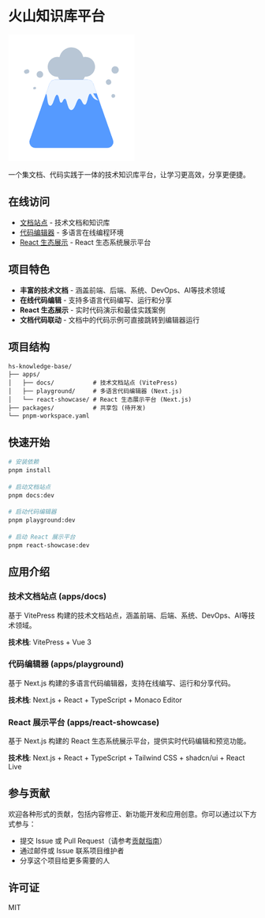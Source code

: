 # 火山知识库平台

![火山知识库](./apps/docs/public/img/logo.png)

一个集文档、代码实践于一体的技术知识库平台，让学习更高效，分享更便捷。

## 在线访问

- [文档站点](http://hs-docs.top/) - 技术文档和知识库
- [代码编辑器](http://playground.hs-docs.top/) - 多语言在线编程环境
- [React 生态展示](http://react-showcase.hs-docs.top/) - React 生态系统展示平台

## 项目特色

- **丰富的技术文档** - 涵盖前端、后端、系统、DevOps、AI等技术领域
- **在线代码编辑** - 支持多语言代码编写、运行和分享
- **React 生态展示** - 实时代码演示和最佳实践案例
- **文档代码联动** - 文档中的代码示例可直接跳转到编辑器运行

## 项目结构

```
hs-knowledge-base/
├── apps/
│   ├── docs/           # 技术文档站点 (VitePress)
│   ├── playground/     # 多语言代码编辑器 (Next.js)
│   └── react-showcase/ # React 生态展示平台 (Next.js)
├── packages/           # 共享包 (待开发)
└── pnpm-workspace.yaml
```

## 快速开始

```bash
# 安装依赖
pnpm install

# 启动文档站点
pnpm docs:dev

# 启动代码编辑器
pnpm playground:dev

# 启动 React 展示平台
pnpm react-showcase:dev
```

## 应用介绍

### 技术文档站点 (apps/docs)
基于 VitePress 构建的技术文档站点，涵盖前端、后端、系统、DevOps、AI等技术领域。

**技术栈**: VitePress + Vue 3

### 代码编辑器 (apps/playground)
基于 Next.js 构建的多语言代码编辑器，支持在线编写、运行和分享代码。

**技术栈**: Next.js + React + TypeScript + Monaco Editor

### React 展示平台 (apps/react-showcase)
基于 Next.js 构建的 React 生态系统展示平台，提供实时代码编辑和预览功能。

**技术栈**: Next.js + React + TypeScript + Tailwind CSS + shadcn/ui + React Live

## 参与贡献

欢迎各种形式的贡献，包括内容修正、新功能开发和应用创意。你可以通过以下方式参与：

- 提交 Issue 或 Pull Request（请参考[贡献指南](./CONTRIBUTING.md)）
- 通过邮件或 Issue 联系项目维护者
- 分享这个项目给更多需要的人

## 许可证

MIT

